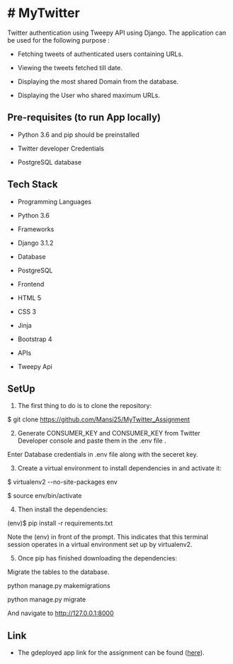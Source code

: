#  # MyTwitter
Twitter authentication using Tweepy API using Django. The application can be used for the following purpose :

-   Fetching tweets of authenticated users containing URLs.
    
-   Viewing the tweets fetched till date.
    
-   Displaying the most shared Domain from the database.
    
-   Displaying the User who shared maximum URLs.


  ## Pre-requisites (to run App locally)
  -   Python 3.6 and pip should be preinstalled
    
-   Twitter developer Credentials
    
-   PostgreSQL database
    


## Tech Stack

-   Programming Languages
    

-   Python 3.6
    

-   Frameworks
    

-   Django 3.1.2
    

-   Database
    

-   PostgreSQL
    

-   Frontend
    

-   HTML 5
    
-   CSS 3
    
-   Jinja
    
-   Bootstrap 4
    

-   APIs
    

-   Tweepy Api



## SetUp
1.  The first thing to do is to clone the repository:
    

$ git clone https://github.com/Mansi25/MyTwitter_Assignment

2.  Generate CONSUMER_KEY and CONSUMER_KEY from Twitter Developer console and paste them in the .env file .
    

Enter Database credentials in .env file along with the seceret key.

3.  Create a virtual environment to install dependencies in and activate it:
    

$ virtualenv2 --no-site-packages env

$ source env/bin/activate

4.  Then install the dependencies:
    

(env)$ pip install -r requirements.txt

Note the (env) in front of the prompt. This indicates that this terminal session operates in a virtual environment set up by virtualenv2.

5.  Once pip has finished downloading the dependencies:
    

Migrate the tables to the database.

python manage.py makemigrations

python manage.py migrate

And navigate to http://127.0.0.1:8000

## Link 
- The gdeployed app link for the assignment can be found ([here](https://twittetoplinks.herokuapp.com/)).
      
   
    
